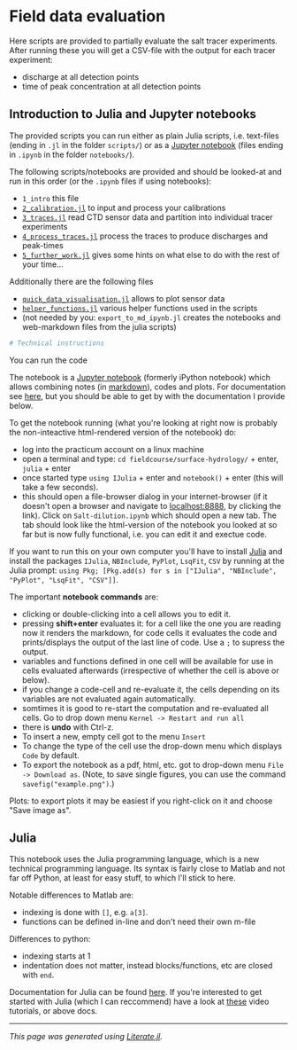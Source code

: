 # Field data evaluation

Here scripts are provided to partially evaluate the salt tracer experiments.  After running these you will get a CSV-file
with the output for each tracer experiment:
- discharge at all detection points
- time of peak concentration at all detection points

## Introduction to Julia and Jupyter notebooks

The provided scripts you can run either as plain Julia scripts, i.e. text-files (ending in `.jl` in the folder `scripts/`) or
as a [Jupyter notebook](https://jupyter.org/) (files ending in `.ipynb` in the folder `notebooks/`).

The following scripts/notebooks are provided and should be looked-at and run in this order (or the `.ipynb` files if using notebooks):
- `1_intro` this file
- [`2_calibration.jl`](2_calibration.md) to input and process your calibrations
- [`3_traces.jl`](3_traces.md) read CTD sensor data and partition into individual tracer experiments
- [`4_process_traces.jl`](4_process_traces.md) process the traces to produce discharges and peak-times
- [`5_further_work.jl`](5_further_work.md) gives some hints on what else to do with the rest of your time...

Additionally there are the following files
- [`quick_data_visualisation.jl`](quick_data_visualisation.md) allows to plot sensor data
- [`helper_functions.jl`](helper_functions.md) various helper functions used in the scripts
- (not needed by you: `export_to_md_ipynb.jl` creates the notebooks and web-markdown files from the julia scripts)

````julia
# Technical instructions
````

You can run the code

The notebook is a [Jupyter notebook](https://jupyter.org/) (formerly iPython notebook) which allows combining notes (in [markdown](https://github.com/adam-p/markdown-here/wiki/Markdown-Cheatsheet)), codes and plots.  For documentation see [here](http://jupyter-notebook.readthedocs.io/en/latest/examples/Notebook/Notebook%20Basics.html), but you should be able to get by with the documentation I provide below.

To get the notebook running (what you're looking at right now is probably the non-inteactive html-rendered version of the notebook) do:

- log into the practicum account on a linux machine
- open a terminal and type: `cd fieldcourse/surface-hydrology/` + enter, `julia` + enter
- once started type `using IJulia` + enter and `notebook()` + enter (this will take a few seconds).
- this should open a file-browser dialog in your internet-browser (if it doesn't open a browser and navigate to [localhost:8888](http://localhost:8888), by clicking the link).  Click on `Salt-dilution.ipynb` which should open a new tab.  The tab should look like the html-version of the notebook you looked at so far but is now fully functional, i.e. you can edit it and exectue code.

If you want to run this on your own computer you'll have to install [Julia](http://www.julialang.org/downloads) and install the packages `IJulia`, `NBInclude`, `PyPlot`, `LsqFit`, `CSV` by running at the Julia prompt: `using Pkg; [Pkg.add(s) for s in ["IJulia", "NBInclude", "PyPlot", "LsqFit", "CSV"]]`.

The important **notebook commands** are:

- clicking or double-clicking into a cell allows you to edit it.
- pressing **shift+enter** evaluates it: for a cell like the one you are reading now it renders the markdown, for code cells it evaluates the code and prints/displays the output of the last line of code.  Use a `;` to supress the output.
- variables and functions defined in one cell will be available for use in cells evaluated afterwards (irrespective of whether the cell is above or below).
- if you change a code-cell and re-evaluate it, the cells depending on its variables are not evaluated again automatically.
- somtimes it is good to re-start the computation and re-evaluated all cells. Go to drop down menu `Kernel -> Restart and run all`
- there is **undo** with Ctrl-z.
- To insert a new, empty cell got to the menu `Insert`
- To change the type of the cell use the drop-down menu which displays `Code` by default.
- To export the notebook as a pdf, html, etc. got to drop-down menu `File -> Download as`. (Note, to save single figures, you can use the command `savefig("example.png")`.)

Plots: to export plots it may be easiest if you right-click on it and choose "Save image as".

## Julia

This notebook uses the Julia programming language, which is a new technical programming language.  Its syntax is fairly close to Matlab and not far off Python, at least for easy stuff, to which I'll stick to here.

Notable differences to Matlab are:
- indexing is done with `[]`, e.g. `a[3]`.
- functions can be defined in-line and don't need their own m-file

Differences to python:
- indexing starts at 1
- indentation does not matter, instead blocks/functions, etc are closed with `end`.

Documentation for Julia can be found [here](http://docs.julialang.org).  If you're interested to get started with Julia (which I can reccommend) have a look at [these](https://www.youtube.com/playlist?list=PLP8iPy9hna6SCcFv3FvY_qjAmtTsNYHQE) video tutorials, or above docs.

---

*This page was generated using [Literate.jl](https://github.com/fredrikekre/Literate.jl).*


